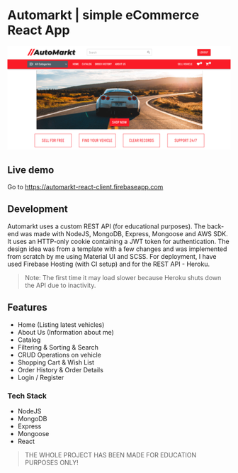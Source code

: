 # Automarkt | simple eCommerce React App

[![](assets/HomeLogged.png)](https://automarkt-react-client.firebaseapp.com)

## Live demo

Go to https://automarkt-react-client.firebaseapp.com

## Development
Automarkt uses a custom REST API (for educational purposes). The back-end was made with NodeJS, MongoDB, Express, Mongoose and AWS SDK. It uses an HTTP-only cookie containing a JWT token for authentication. The design idea was from a template with a few changes and was implemented from scratch by me using Material UI and SCSS. For deployment, I have used Firebase Hosting (with CI setup) and for the REST API - Heroku.

> Note: The first time it may load slower because Heroku shuts down the API due to inactivity.

## Features

- Home (Listing latest vehicles)
- About Us (Information about me)
- Catalog
- Filtering & Sorting & Search
- CRUD Operations on vehicle
- Shopping Cart & Wish List
- Order History & Order Details
- Login / Register

### Tech Stack

- NodeJS
- MongoDB
- Express
- Mongoose
- React

> THE WHOLE PROJECT HAS BEEN MADE FOR EDUCATION PURPOSES ONLY!
